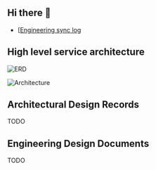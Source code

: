## Hi there 👋

* [[Engineering sync log](https://github.com/dittodev/.github/wiki/Engineering-sync-log)


## High level service architecture

![ERD](https://github.com/dittodev/diagrams/blob/main/plantuml/Climate%20Tech%20Solutions%20-%20CounterPartyPortal%20ERD.png)

![Architecture](https://github.com/dittodev/diagrams/blob/main/drawio/CounterPartyPortalHighLevelSystemArchitecture.png)

## Architectural Design Records

TODO

## Engineering Design Documents

TODO


<!--

**Here are some ideas to get you started:**

🙋‍♀️ A short introduction - what is your organization all about?
🌈 Contribution guidelines - how can the community get involved?
👩‍💻 Useful resources - where can the community find your docs? Is there anything else the community should know?
🍿 Fun facts - what does your team eat for breakfast?
🧙 Remember, you can do mighty things with the power of [Markdown](https://docs.github.com/github/writing-on-github/getting-started-with-writing-and-formatting-on-github/basic-writing-and-formatting-syntax)
-->
